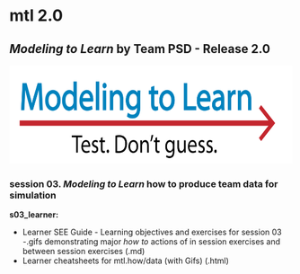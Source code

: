 # mtl 2.0

## *Modeling to Learn* by Team PSD - Release 2.0

<img src = "https://github.com/lzim/teampsd/blob/master/resources/logos/mtl_testdontguess_sm.png"
     height = "175" width = "650">

### session 03. *Modeling to Learn* how to produce **team data** for simulation

**s03_learner:**
- Learner SEE Guide - Learning objectives and exercises for session 03
  -.gifs demonstrating major *how to* actions of in session exercises and between session exercises (.md)
- Learner cheatsheets for mtl.how/data (with Gifs) (.html)
